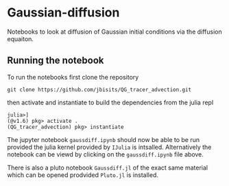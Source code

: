 # Gaussian-diffusion
Notebooks to look at diffusion of Gaussian initial conditions via the diffusion equaiton.

## Running the notebook
To run the notebooks first clone the repository 

```
git clone https://github.com/jbisits/QG_tracer_advection.git
```

then activate and instantiate to build the dependencies from the julia repl

```
julia>]
(@v1.6) pkg> activate .
(QG_tracer_advection) pkg> instantiate
```
The jupyter notebook `gaussdiff.ipynb` should now be able to be run provided the julia kernel provided by `IJulia` is intsalled.
Alternatively the notebook can be viewd by clicking on the `gaussdiff.ipynb` file above.

There is also a pluto notebook `Gaussdiff.jl` of the exact same material which can be opened prodvided `Pluto.jl` is installed.
